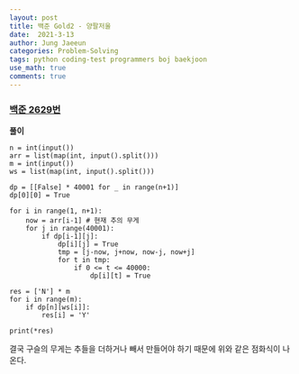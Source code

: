 ```yaml
---
layout: post
title: 백준 Gold2 - 양팔저울
date:  2021-3-13
author: Jung Jaeeun
categories: Problem-Solving
tags: python coding-test programmers boj baekjoon
use_math: true
comments: true
---
```


### [백준 2629번](https://www.acmicpc.net/problem/2629)

**풀이**

```python3
n = int(input())
arr = list(map(int, input().split()))
m = int(input())
ws = list(map(int, input().split()))

dp = [[False] * 40001 for _ in range(n+1)]
dp[0][0] = True

for i in range(1, n+1):
    now = arr[i-1] # 현재 추의 무게
    for j in range(40001):
        if dp[i-1][j]:
            dp[i][j] = True
            tmp = [j-now, j+now, now-j, now+j]
            for t in tmp:
                if 0 <= t <= 40000:
                    dp[i][t] = True
                    
res = ['N'] * m
for i in range(m):
    if dp[n][ws[i]]:
        res[i] = 'Y'

print(*res)
```

결국 구슬의 무게는 추들을 더하거나 빼서 만들어야 하기 때문에 위와 같은 점화식이 나온다.